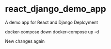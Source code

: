 # react_django_demo_app
A demo app for React and Django Deployment

docker-compose down
docker-compose up -d


New changes again
